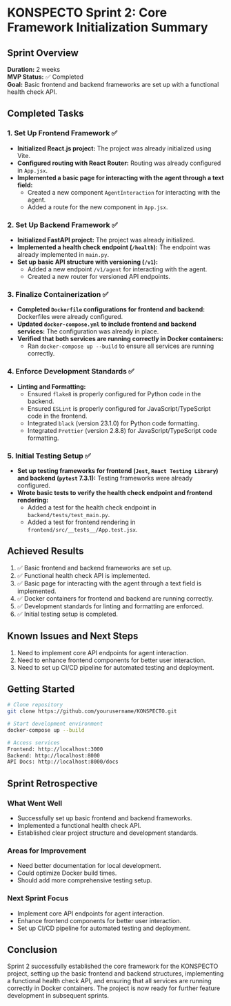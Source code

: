 # KONSPECTO Sprint 2: Core Framework Initialization Summary

## Sprint Overview
**Duration:** 2 weeks  
**MVP Status:** ✅ Completed  
**Goal:** Basic frontend and backend frameworks are set up with a functional health check API.

## Completed Tasks

### 1. Set Up Frontend Framework ✅
- **Initialized React.js project:** The project was already initialized using Vite.
- **Configured routing with React Router:** Routing was already configured in `App.jsx`.
- **Implemented a basic page for interacting with the agent through a text field:**
  - Created a new component `AgentInteraction` for interacting with the agent.
  - Added a route for the new component in `App.jsx`.

### 2. Set Up Backend Framework ✅
- **Initialized FastAPI project:** The project was already initialized.
- **Implemented a health check endpoint (`/health`):** The endpoint was already implemented in `main.py`.
- **Set up basic API structure with versioning (`/v1`):**
  - Added a new endpoint `/v1/agent` for interacting with the agent.
  - Created a new router for versioned API endpoints.

### 3. Finalize Containerization ✅
- **Completed `Dockerfile` configurations for frontend and backend:** Dockerfiles were already configured.
- **Updated `docker-compose.yml` to include frontend and backend services:** The configuration was already in place.
- **Verified that both services are running correctly in Docker containers:**
  - Ran `docker-compose up --build` to ensure all services are running correctly.

### 4. Enforce Development Standards ✅
- **Linting and Formatting:**
  - Ensured `flake8` is properly configured for Python code in the backend.
  - Ensured `ESLint` is properly configured for JavaScript/TypeScript code in the frontend.
  - Integrated `black` (version 23.1.0) for Python code formatting.
  - Integrated `Prettier` (version 2.8.8) for JavaScript/TypeScript code formatting.

### 5. Initial Testing Setup ✅
- **Set up testing frameworks for frontend (`Jest`, `React Testing Library`) and backend (`pytest` 7.3.1):** Testing frameworks were already configured.
- **Wrote basic tests to verify the health check endpoint and frontend rendering:**
  - Added a test for the health check endpoint in `backend/tests/test_main.py`.
  - Added a test for frontend rendering in `frontend/src/__tests__/App.test.jsx`.

## Achieved Results
1. ✅ Basic frontend and backend frameworks are set up.
2. ✅ Functional health check API is implemented.
3. ✅ Basic page for interacting with the agent through a text field is implemented.
4. ✅ Docker containers for frontend and backend are running correctly.
5. ✅ Development standards for linting and formatting are enforced.
6. ✅ Initial testing setup is completed.

## Known Issues and Next Steps
1. Need to implement core API endpoints for agent interaction.
2. Need to enhance frontend components for better user interaction.
3. Need to set up CI/CD pipeline for automated testing and deployment.

## Getting Started
```bash
# Clone repository
git clone https://github.com/yourusername/KONSPECTO.git

# Start development environment
docker-compose up --build

# Access services
Frontend: http://localhost:3000
Backend: http://localhost:8000
API Docs: http://localhost:8000/docs
```

## Sprint Retrospective

### What Went Well
- Successfully set up basic frontend and backend frameworks.
- Implemented a functional health check API.
- Established clear project structure and development standards.

### Areas for Improvement
- Need better documentation for local development.
- Could optimize Docker build times.
- Should add more comprehensive testing setup.

### Next Sprint Focus
- Implement core API endpoints for agent interaction.
- Enhance frontend components for better user interaction.
- Set up CI/CD pipeline for automated testing and deployment.

## Conclusion
Sprint 2 successfully established the core framework for the KONSPECTO project, setting up the basic frontend and backend structures, implementing a functional health check API, and ensuring that all services are running correctly in Docker containers. The project is now ready for further feature development in subsequent sprints.
